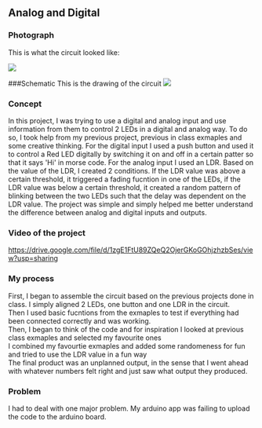 ## Analog and Digital 

### Photograph 
This is what the circuit looked like:

![](20211108_170438.jpg)

###Schematic
This is the drawing of the circuit
![](20211108_171123.jpg)

### Concept
In this project, I was trying to use a digital and analog input and use information from them to control 2 LEDs in a digital and analog way. To do so, I took help from my previous project, previous in class exmaples and some creative thinking. For the digital input I used a push button and used it to control a Red LED digitally by switching it on and off in a certain patter so that it says 'Hi' in morse code. For the analog input I used an LDR. Based on the value of the LDR, I created 2 conditions. If the LDR value was above a certain threshold, it triggered a fading fucntion in one of the LEDs, if the LDR value was below a certain threshold, it created a random pattern of blinking between the two LEDs such that the delay was dependent on the LDR value. The project was simple and simply helped me better understand the difference between analog and digital inputs and outputs.

### Video of the project 
https://drive.google.com/file/d/1zgE1FtU89ZQeQ2OjerGKoGOhjzhzbSes/view?usp=sharing

### My process
First, I began to assemble the circuit based on the previous projects done in class. I simply aligned 2 LEDs, one button and one LDR in the circuit. <br> Then I used basic fucntions from the exmaples to test if everything had been connected correctly and was working. <br>
Then, I began to think of the code and for inspiration I looked at previous class exmaples and selected my favourite ones <br>
I combined my favourtie exmaples and added some randomeness for fun and tried to use the LDR value in a fun way <br>
The final product was an unplanned output, in the sense that I went ahead with whatever numbers felt right and just saw what output they produced.

### Problem
I had to deal with one major problem. My arduino app was failing to upload the code to the arduino board. 


